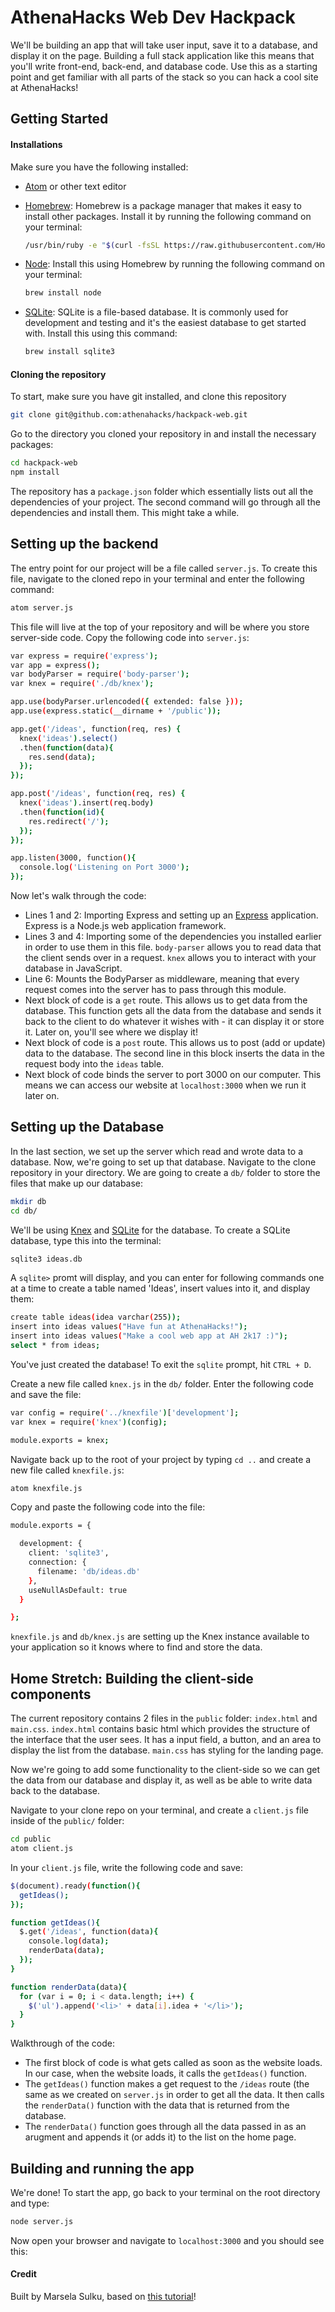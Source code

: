 # AthenaHacks Web Dev Hackpack

We'll be building an app that will take user input, save it to a database, and display it on the page. Building a full stack application like this means that you'll write front-end, back-end, and database code. Use this as a starting point and get familiar with all parts of the stack so you can hack a cool site at AthenaHacks!

## Getting Started

#### Installations
Make sure you have the following installed:

 - [Atom](https://atom.io/) or other text editor
 - [Homebrew](http://brew.sh/): Homebrew is a package manager that makes it easy to install other packages. Install it by running the following command on your terminal:
    ```sh
    /usr/bin/ruby -e "$(curl -fsSL https://raw.githubusercontent.com/Homebrew/install/master/install)"
    ```
    
 - [Node](https://nodejs.org/en/): Install this using Homebrew by running the following command on your terminal:
    ```sh 
    brew install node
    ```
    
 - [SQLite](https://www.sqlite.org/): SQLite is a file-based database. It is commonly used for development and testing and it's the easiest database to get started with. Install this using this command:
    ```sh 
    brew install sqlite3
    ```

#### Cloning the repository

To start, make sure you have git installed, and clone this repository
```sh
git clone git@github.com:athenahacks/hackpack-web.git
```
Go to the directory you cloned your repository in and install the necessary packages: 
```sh
cd hackpack-web
npm install
```
The repository has a `package.json` folder which essentially lists out all the dependencies of your project. The second command will go through all the dependencies and install them. This might take a while. 

## Setting up the backend 
The entry point for our project will be a file called `server.js`. To create this file, navigate to the cloned repo in your terminal and enter the following command:
```sh
atom server.js
```
This file will live at the top of your repository and will be where you store server-side code. Copy the following code into `server.js`: 
```sh
var express = require('express');
var app = express();
var bodyParser = require('body-parser');
var knex = require('./db/knex');

app.use(bodyParser.urlencoded({ extended: false }));
app.use(express.static(__dirname + '/public'));

app.get('/ideas', function(req, res) {
  knex('ideas').select()
  .then(function(data){
    res.send(data);
  });
});

app.post('/ideas', function(req, res) {
  knex('ideas').insert(req.body)
  .then(function(id){
    res.redirect('/');
  });
});

app.listen(3000, function(){
  console.log('Listening on Port 3000');
});
```

Now let's walk through the code:

 - Lines 1 and 2: Importing Express and setting up an [Express](https://expressjs.com/) application. Express is a Node.js web application framework.
 - Lines 3 and 4: Importing some of the dependencies you installed earlier in order to use them in this file. `body-parser` allows you to read data that the client sends over in a request. `knex` allows you to interact with your database in JavaScript. 
 - Line 6: Mounts the BodyParser as middleware, meaning that every request comes into the server has to pass through this module. 
 - Next block of code is a `get` route. This allows us to get data from the database. This function gets all the data from the database and sends it back to the client to do whatever it wishes with - it can display it or store it. Later on, you'll see where we display it! 
 - Next block of code is a `post` route. This allows us to post (add or update) data to the database. The second line in this block inserts the data in the request body into the `ideas` table. 
 - Next block of code binds the server to port 3000 on our computer. This means we can access our website at `localhost:3000` when we run it later on. 
 
## Setting up the Database 
In the last section, we set up the server which read and wrote data to a database. Now, we're going to set up that database. Navigate to the clone repository in your directory. We are going to create a `db/` folder to store the files that make up our database:
```sh
mkdir db
cd db/
```
We'll be using [Knex](http://knexjs.org/) and [SQLite](https://www.sqlite.org/) for the database. To create a SQLite database, type this into the terminal:
```sh
sqlite3 ideas.db
```
A `sqlite>` promt will display, and you can enter for following commands one at a time to create a table named 'Ideas', insert values into it, and display them: 
```sh
create table ideas(idea varchar(255));
insert into ideas values("Have fun at AthenaHacks!");
insert into ideas values("Make a cool web app at AH 2k17 :)");
select * from ideas;
```
You've just created the database! To exit the `sqlite` prompt, hit `CTRL + D`. 

Create a new file called `knex.js` in the `db/` folder. Enter the following code and save the file:
```sh 
var config = require('../knexfile')['development'];
var knex = require('knex')(config);

module.exports = knex;
```

Navigate back up to the root of your project by typing `cd ..` and create a new file called `knexfile.js`:
```sh
atom knexfile.js
```
Copy and paste the following code into the file:
```sh
module.exports = {

  development: {
    client: 'sqlite3',
    connection: {
      filename: 'db/ideas.db'
    },
    useNullAsDefault: true
  }

};
```

`knexfile.js` and `db/knex.js` are setting up the Knex instance available to your application so it knows where to find and store the data.

## Home Stretch: Building the client-side components 
The current repository contains 2 files in the `public` folder: `index.html` and `main.css`. `index.html` contains basic html which provides the structure of the interface that the user sees. It has a input field, a button, and an area to display the list from the database. `main.css` has styling for the landing page.

Now we're going to add some functionality to the client-side so we can get the data from our database and display it, as well as be able to write data back to the database. 

Navigate to your clone repo on your terminal, and create a `client.js` file inside of the `public/` folder: 
```sh
cd public
atom client.js
```
In your `client.js` file, write the following code and save: 
```sh
$(document).ready(function(){
  getIdeas();
});

function getIdeas(){
  $.get('/ideas', function(data){
    console.log(data);
    renderData(data);
  });
}

function renderData(data){
  for (var i = 0; i < data.length; i++) {
    $('ul').append('<li>' + data[i].idea + '</li>');
  }
}   
``` 

Walkthrough of the code: 

 - The first block of code is what gets called as soon as the website loads. In our case, when the website loads, it calls the `getIdeas()` function. 
 - The `getIdeas()` function makes a get request to the `/ideas` route (the same as we created on `server.js` in order to get all the data. It then calls the `renderData()` function with the data that is returned from the database.
 - The `renderData()` function goes through all the data passed in as an arugment and appends it (or adds it) to the list on the home page. 
 

## Building and running the app 
We're done! To start the app, go back to your terminal on the root directory and type: 
```sh
node server.js
```
Now open your browser and navigate to `localhost:3000` and you should see this:


#### Credit
Built by Marsela Sulku, based on [this tutorial](http://www.galvanize.com/learn/learn-to-code/build-full-stack-app-40-minutes/)! 
